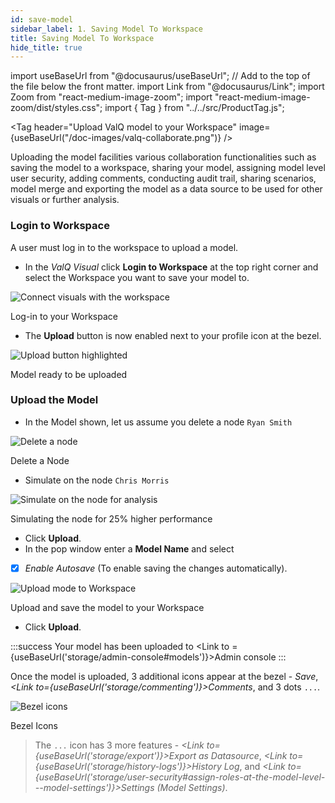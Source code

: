 ```yaml
---
id: save-model
sidebar_label: 1. Saving Model To Workspace
title: Saving Model To Workspace
hide_title: true
---
```


import useBaseUrl from "@docusaurus/useBaseUrl"; // Add to the top of the file below the front matter.
import Link from "@docusaurus/Link";
import Zoom from "react-medium-image-zoom";
import "react-medium-image-zoom/dist/styles.css";
import { Tag } from "../../src/ProductTag.js";

<Tag
  header="Upload ValQ model to your Workspace"
  image={useBaseUrl("/doc-images/valq-collaborate.png")}
/>

Uploading the model facilities various collaboration functionalities such as saving the model to a workspace, sharing your model, assigning model level user security, adding comments, conducting audit trail, sharing scenarios, model merge and exporting the model as a data source to be used for other visuals or further analysis.

### Login to Workspace

A user must log in to the workspace to upload a model.
* In the *ValQ Visual* click **Login to Workspace** at the top right corner and select the Workspace you want to save your model to.

<div class="center">
  <Zoom>
    <img alt="Connect visuals with the workspace" src={useBaseUrl("/doc-images/storage/visual-login-to-workspace.png")} />
  </Zoom>
  <p>Log-in to your Workspace</p>
</div>

* The **Upload** button is now enabled next to your profile icon at the bezel.

<div class="center">
  <Zoom>
    <img alt="Upload button highlighted" src={useBaseUrl("/doc-images/storage/upload-button.png")} />
  </Zoom>
  <p>Model ready to be uploaded</p>
</div>

### Upload the Model

* In the Model shown, let us assume you delete a node `Ryan Smith`

<div class="center">
  <Zoom>
    <img alt="Delete a node" src={useBaseUrl("/doc-images/storage/delete-node.png")} />
  </Zoom>
  <p>Delete a Node</p>
</div>

* Simulate on the node `Chris Morris`

<div class="center">
  <Zoom>
    <img alt="Simulate on the node for analysis" src={useBaseUrl("/doc-images/storage/simulate-node.png")} />
  </Zoom>
  <p>Simulating the node for 25% higher performance</p>
</div>

* Click **Upload**.
* In the pop window enter a **Model Name** and select
- [x] *Enable Autosave* (To enable saving the changes automatically).

<div class="center">
  <Zoom>
    <img alt="Upload mode to Workspace" src={useBaseUrl("/doc-images/storage/upload-model.png")} />
  </Zoom>
  <p>Upload and save the model to your Workspace</p>
</div>

* Click **Upload**.

:::success
Your model has been uploaded to <Link to ={useBaseUrl('storage/admin-console#models')}>Admin console</Link>
:::

Once the model is uploaded, 3 additional icons appear at the bezel - *Save*, *<Link to={useBaseUrl('storage/commenting')}>Comments</Link>*, and 3 dots `...`.

<div style={{ textAlign: "center" }}>
  <Zoom>
    <img alt="Bezel icons" src={useBaseUrl("/doc-images/bezel-icons.png")} />
  </Zoom>
  <p>Bezel Icons</p>
</div>

> The `...` icon has 3 more features - *<Link to={useBaseUrl('storage/export')}>Export as Datasource</Link>*, *<Link to={useBaseUrl('storage/history-logs')}>History Log</Link>*, and *<Link to={useBaseUrl('storage/user-security#assign-roles-at-the-model-level---model-settings')}>Settings (Model Settings)</Link>*.
